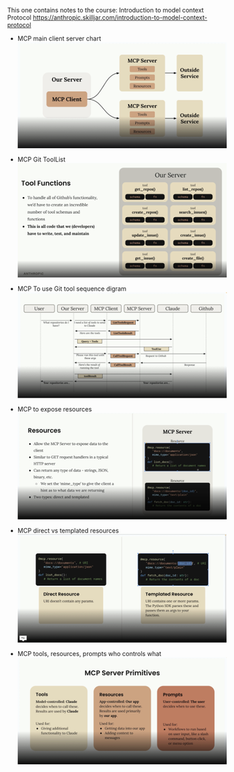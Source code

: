 This one contains notes to the course: Introduction to model context Protocol https://anthropic.skilljar.com/introduction-to-model-context-protocol
 
- MCP main client server chart
![MCP main client server chart](img/MCPMainChart.png)

- MCP Git ToolList
![MCPGitToolList](img/MCPGitToolList.png)

- MCP To use Git tool sequence digram
![MCPSequenceDiagram](img/MCPSequenceDiagram.png)

- MCP to expose resources
![MCPResource](img/MCPResource.png)

- MCP direct vs templated resources
![DirectAndTemplatedResource](img/DirectAndTemplatedResource.png)

- MCP tools, resources, prompts who controls what
![MCPReviewToolResourcesPrompt](img/MCPReviewToolResourcesPrompt.png)


